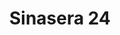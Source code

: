 ---
title: "Sinasera 24"
description: "Sinasera 24"
layout: shop
keywords:
  - 美食競賽
  - 台灣美食
  - 美食精選
datePublished: "2025-06-30"
dateModified: "2025-07-05"
city: "台東縣"
district: "長濱鄉"
address: "台東縣長濱鄉"
phone: "089832558"
geo: "23.277360797823285, 121.42279232649328"
google_map: "https://maps.app.goo.gl/xv6yQbSDcU37Jksz9"
footinder: "https://footinder.com.tw/%E5%8F%B0%E6%9D%B1%E7%B8%A3%E9%95%B7%E6%BF%B1%E9%84%89/5698/"
official: ""
award:
  - name: "500盤"
    year: "2024"
    entries:
      - dishes:
          - "廣藿香 玉里蓮貞豬 筆柿"

---
